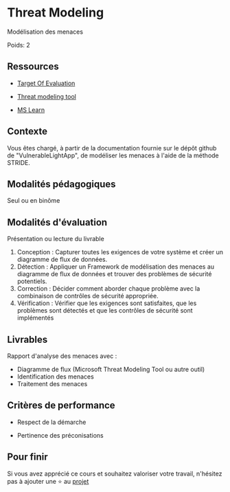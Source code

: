 # Threat Modeling

Modélisation des menaces

Poids: 2


## Ressources

* [Target Of Evaluation](https://github.com/Aif4thah/VulnerableLightApp)

* [Threat modeling tool](https://docs.microsoft.com/fr-fr/azure/security/develop/threat-modeling-tool-threats)

* [MS Learn](https://learn.microsoft.com/fr-fr/training/modules/tm-use-a-framework-to-identify-threats-and-find-ways-to-reduce-or-eliminate-risk/)


## Contexte

Vous êtes chargé, à partir de la documentation fournie sur le dépôt github de "VulnerableLightApp", 
de modéliser les menaces à l'aide de la méthode STRIDE.

## Modalités pédagogiques

Seul ou en binôme

## Modalités d'évaluation

Présentation ou lecture du livrable

1. Conception : Capturer toutes les exigences de votre système et créer un diagramme de flux de données.
2. Détection : Appliquer un Framework de modélisation des menaces au diagramme de flux de données et trouver des problèmes de sécurité potentiels.
3. Correction : Décider comment aborder chaque problème avec la combinaison de contrôles de sécurité appropriée.
4. Vérification : Vérifier que les exigences sont satisfaites, que les problèmes sont détectés et que les contrôles de sécurité sont implémentés


## Livrables

Rapport d'analyse des menaces avec : 

* Diagramme de flux (Microsoft Threat Modeling Tool ou autre outil)
* Identification des menaces
* Traitement des menaces

## Critères de performance

* Respect de la démarche

* Pertinence des préconisations


## Pour finir

Si vous avez apprécié ce cours et souhaitez valoriser votre travail, n'hésitez pas à ajouter une ⭐ au [projet](https://github.com/Aif4thah/Dojo-101)